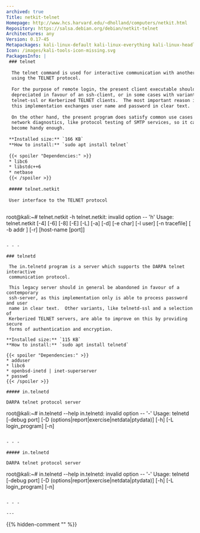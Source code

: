 ```yaml
---
archived: true
Title: netkit-telnet
Homepage: http://www.hcs.harvard.edu/~dholland/computers/netkit.html
Repository: https://salsa.debian.org/debian/netkit-telnet
Architectures: any
Version: 0.17-45
Metapackages: kali-linux-default kali-linux-everything kali-linux-headless kali-linux-large 
Icon: /images/kali-tools-icon-missing.svg
PackagesInfo: |
 ### telnet
 
  The telnet command is used for interactive communication with another host
  using the TELNET protocol.
   
  For the purpose of remote login, the present client executable should be
  depreciated in favour of an ssh-client, or in some cases with variants like
  telnet-ssl or Kerberized TELNET clients.  The most important reason is that
  this implementation exchanges user name and password in clear text.
   
  On the other hand, the present program does satisfy common use cases of
  network diagnostics, like protocol testing of SMTP services, so it can
  become handy enough.
 
 **Installed size:** `166 KB`  
 **How to install:** `sudo apt install telnet`  
 
 {{< spoiler "Dependencies:" >}}
 * libc6 
 * libstdc++6 
 * netbase
 {{< /spoiler >}}
 
 ##### telnet.netkit
 
 User interface to the TELNET protocol
 
 ```
 root@kali:~# telnet.netkit -h
 telnet.netkit: invalid option -- 'h'
 Usage: telnet.netkit [-4] [-6] [-8] [-E] [-L] [-a] [-d] [-e char] [-l user]
 	[-n tracefile] [ -b addr ] [-r] [host-name [port]]
 ```
 
 - - -
 
 ### telnetd
 
  The in.telnetd program is a server which supports the DARPA telnet interactive
  communication protocol.
   
  This legacy server should in general be abandoned in favour of a contemporary
  ssh-server, as this implementation only is able to process password and user
  name in clear text.  Other variants, like telnetd-ssl and a selection of
  Kerberized TELNET servers, are able to improve on this by providing secure
  forms of authentication and encryption.
 
 **Installed size:** `115 KB`  
 **How to install:** `sudo apt install telnetd`  
 
 {{< spoiler "Dependencies:" >}}
 * adduser
 * libc6 
 * openbsd-inetd | inet-superserver
 * passwd
 {{< /spoiler >}}
 
 ##### in.telnetd
 
 DARPA telnet protocol server
 
 ```
 root@kali:~# in.telnetd --help
 in.telnetd: invalid option -- '-'
 Usage: telnetd [-debug port] [-D (options|report|exercise|netdata|ptydata)]
 	 [-h] [-L login_program] [-n]
 ```
 
 - - -
 
 ##### in.telnetd
 
 DARPA telnet protocol server
 
 ```
 root@kali:~# in.telnetd --help
 in.telnetd: invalid option -- '-'
 Usage: telnetd [-debug port] [-D (options|report|exercise|netdata|ptydata)]
 	 [-h] [-L login_program] [-n]
 ```
 
 - - -
 
---
```

{{% hidden-comment "<!--Do not edit anything above this line-->" %}}
